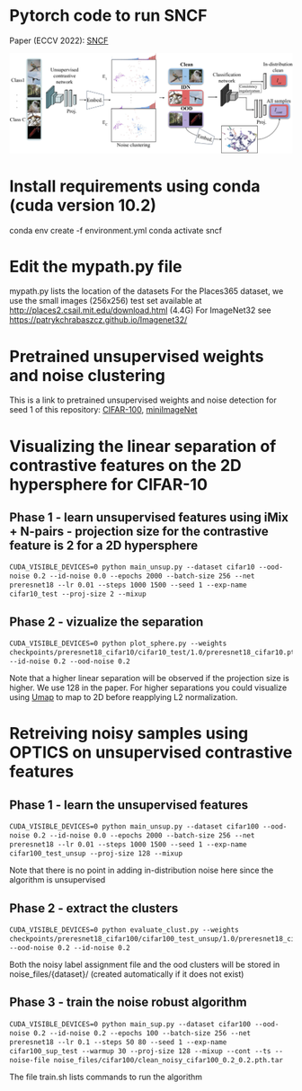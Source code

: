 
# Pytorch code to run SNCF
Paper (ECCV 2022): [SNCF](https://arxiv.org/pdf/2207.01573)

![](https://github.com/PaulAlbert31/SNCF/blob/main/SNCF.png)

# Install requirements using conda (cuda version 10.2)
conda env create -f environment.yml
conda activate sncf

# Edit the mypath.py file
mypath.py lists the location of the datasets
For the Places365 dataset, we use the small images (256x256) test set available at http://places2.csail.mit.edu/download.html (4.4G)
For ImageNet32 see https://patrykchrabaszcz.github.io/Imagenet32/

# Pretrained unsupervised weights and noise clustering
This is a link to pretrained unsupervised weights and noise detection for seed 1 of this repository: [CIFAR-100](https://drive.google.com/drive/folders/1pyCWGwAqU1cesjwqOJNb-bv3faWTACN5?usp=sharing), [miniImageNet](https://drive.google.com/drive/folders/1x74sP4rk7umEqq9E5iOqk8TaMhMV-ujN?usp=sharing)

# Visualizing the linear separation of contrastive features on the 2D hypersphere for CIFAR-10

## Phase 1 - learn unsupervised features using iMix + N-pairs - projection size for the contrastive feature is 2 for a 2D hypersphere
```
CUDA_VISIBLE_DEVICES=0 python main_unsup.py --dataset cifar10 --ood-noise 0.2 --id-noise 0.0 --epochs 2000 --batch-size 256 --net preresnet18 --lr 0.01 --steps 1000 1500 --seed 1 --exp-name cifar10_test --proj-size 2 --mixup
```


## Phase 2 - vizualize the separation
```
CUDA_VISIBLE_DEVICES=0 python plot_sphere.py --weights checkpoints/preresnet18_cifar10/cifar10_test/1.0/preresnet18_cifar10.pth.tar --id-noise 0.2 --ood-noise 0.2
```
Note that a higher linear separation will be observed if the projection size is higher. We use 128 in the paper.
For higher separations you could visualize using [Umap](umap-learn.readthedocs.io) to map to 2D before reapplying L2 normalization.

# Retreiving noisy samples using OPTICS on unsupervised contrastive features
## Phase 1 - learn the unsupervised features
```
CUDA_VISIBLE_DEVICES=0 python main_unsup.py --dataset cifar100 --ood-noise 0.2 --id-noise 0.0 --epochs 2000 --batch-size 256 --net preresnet18 --lr 0.01 --steps 1000 1500 --seed 1 --exp-name cifar100_test_unsup --proj-size 128 --mixup
```
Note that there is no point in adding in-distribution noise here since the algorithm is unsupervised

## Phase 2 - extract the clusters
```
CUDA_VISIBLE_DEVICES=0 python evaluate_clust.py --weights checkpoints/preresnet18_cifar100/cifar100_test_unsup/1.0/preresnet18_cifar100.pth.tar --ood-noise 0.2 --id-noise 0.2
```
Both the noisy label assignment file and the ood clusters will be stored in noise_files/{dataset}/ (created automatically if it does not exist)

## Phase 3 - train the noise robust algorithm
```
CUDA_VISIBLE_DEVICES=0 python main_sup.py --dataset cifar100 --ood-noise 0.2 --id-noise 0.2 --epochs 100 --batch-size 256 --net preresnet18 --lr 0.1 --steps 50 80 --seed 1 --exp-name cifar100_sup_test --warmup 30 --proj-size 128 --mixup --cont --ts --noise-file noise_files/cifar100/clean_noisy_cifar100_0.2_0.2.pth.tar
```

The file train.sh lists commands to run the algorithm

